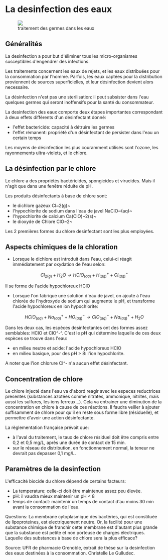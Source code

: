 # La desinfection des eaux

<figure>
<div>
<img src="../images/desinf.jpg">
<figcaption>traitement des germes dans les eaux</figcaption>
</div>
</figure>

## Généralités
La desinfection a pour but d'éliminer tous les micro-organismes susceptibles d'engendrer des infections.

Les traitements concernent les eaux de rejets, et les eaux distribuées pour la consommation par l'homme. Parfois, les eaux captées pour la distribution proviennent de sources superficielles, et leur désinfection devient alors necessaire.

La désinfection n'est pas une sterilisation: il peut subsister dans l'eau quelques germes qui seront inoffensifs pour la santé du consommateur.

La desinfection des eaux comporte deux étapes importantes correspondant à deux effets différents d'un désinfectant donné:

* l'effet bactericide: capacité à détruire les germes
* l'effet rémanent: propriété d'un désinfectant de persister dans l'eau un certain temps

Les moyens de désinfection les plus couramment utilisés sont l'ozone, les rayonnements ultra-violets, et le chlore.

## La désinfection par le chlore
Le chlore a des propriétés bactéricides, spongicides et virucides. Mais il n'agit que dans une fenêtre réduite de pH.

Les produits désinfectants à base de chlore sont:

* le dichlore gazeux Cl~2(g)~
* l'hypochlorite de sodium dans l'eau de javel NaClO~(aq)~
* l'hypochlorite de calcium Ca(ClO)~2(s)~
* le dioxyde de Chlore ClO~2~

Les 2 premières formes du chlore desinfectant sont les plus employées.

## Aspects chimiques de la chloration
* Lorsque le dichlore est introduit dans l'eau, celui-ci réagit immédiatement par oxydation de l'eau selon:


$$Cl_{2(g)} + H_2O \rightarrow HClO_{(aq)} + H^+_{(aq)} + Cl^-_{(aq)}$$

Il se forme de l'acide hypochloreux HClO

* Lorsque l'on fabrique une solution d'eau de javel, on ajoute à l'eau chlorée de l'hydroxyde de sodium qui augmente le pH, et transforme l'acide hypochloreux en ion hypochlorite:


$$HClO_{(aq)} + Na^+_{(aq)} + HO^-_{(aq)}  \rightarrow ClO^-_{(aq)} + Na^+_{(aq)} + H_2O$$

Dans les deux cas, les espèces desinfectantes ont des formes assez semblables: HClO et ClO^-^. C'est le pH qui détermine laquelle de ces deux espèces se trouve dans l'eau:

* en milieu neutre et acide: l'acide hypochloreux HClO
* en milieu basique, pour des pH > 8: l'ion hypochlorite.

A noter que l'ion chlorure Cl^- n'a aucun effet désinfectant.

## Concentration de chlore
Le chlore injecté dans l'eau va d'abord reagir avec les especes reductrices presentes (substances azotées comme nitrates, ammonique, nitrites, mais aussi les sulfures, les ions ferreux...). Cela va entrainer une diminution de la concentration en chlore à cause de ces réactions. Il faudra veiller à ajouter suffisamment de chlore pour qu'il en reste sous forme libre (résiduelle), et permettre d'avoir une action désinfectante.

La règlementation française prévoit que:

* à l'aval du traitement, le taux de chlore résiduel doit être compris entre 0,2 et 0,5 mg/L, après une durée de contact de 15 min.
* sur le réseau de distribution, en fonctionnement normal, la teneur ne devrait pas depasser 0,1 mg/L.

## Paramètres de la desinfection
L'efficacité biocide du chlore dépend de certains facteurs:

* La temperature: celle-ci doit être maintenue assez peu élevée.
* pH: il vaudra mieux maintenir un pH < 8
* temps de contact: maintenir un temps de contact d'au moins 30 min avant la consommation de l'eau.

Questions:
La membrane cytoplasmique des bactéries, qui est constituée de lipoproteines, est electriquement neutre. Or, la facilité pour une substance chimique de franchir cette membrane est d'autant plus grande que la substance est petite et non porteuse de charges électriques. Laquelle des substances à base de chlore sera la plus efficace?


Source: UFR de pharmacie Grenoble, extrait de thèse sur la desinfection des eaux destinées à la consommation. Christelle Le Gulludec.